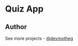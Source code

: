 # Quiz App

## Author

See more projects - [@devmotheg](https://github.com/devmotheg?tab=repositories)
